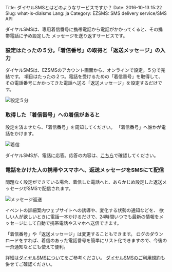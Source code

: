 Title: ダイヤルSMSとはどのようなサービスですか？
Date: 2016-10-13 15:22
Slug: what-is-dialsms
Lang: ja
Category: EZSMS: SMS delivery service/SMS API

ダイヤルSMSは、専用着信番号に携帯電話から電話がかかってくると、その携帯電話に予め設定した メッセージを送り返すサービスです。

### 設定はたったの５分。「着信番号」の取得と「返送メッセージ」の入力

ダイヤルSMSは、EZSMSのアカウント画面から、オンラインで設定。５分で完結です。
項目はたったの２つ。電話を受けるための「着信番号」を取得して、その電話番号にかかってきた電話へ送る「返送メッセージ」を設定するだけです。

![設定５分](/images/dialsms/dialsms_01ja.png)

### 取得した「着信番号」への着信があると

設定を済ませたら、「着信番号」を周知してください。
「着信番号」へ誰かが電話をかけます。

![着信](/images/dialsms/dialsms_02ja.png)

ダイヤルSMSが、電話に応答。応答の内容は、[こちら](https://help.xoxzo.com/ja/ezsms-sms-delivery-service/articles/how-will-the-dialsms-call-be-answered/)で確認してください。

### 電話をかけた人の携帯やスマホへ、返送メッセージをSMSにて配信

問題なく設定ができている場合、着信した電話へと、あらかじめ設定した返送メッセージがSMSで配信されます。

![メッセージ返送](/images/dialsms/dialsms_03ja.png)

イベントの詳細案内ウェブサイトへの誘導や、変化する状勢の通知などを、
欲しい人が欲しいときに電話一本かけるだけで、24時間いつでも最新の情報をメッセージにして自動で携帯電話やスマホへ送信できます。

「着信番号」や「返送メッセージ」は変更することもできます。
ログのダウンロードをすれば、着信のあった電話番号を簡単にリスト化できますので、今後の一斉通知などにも使えて便利。

詳細は[ダイヤルSMSについて](https://www.ezsms.biz/ja/faq/our-service/#dialsms)をご参考ください。
[ダイヤルSMSのご利用規約](https://www.ezsms.biz/ja/faq/dialsms-tos/)も併せてご確認ください。

